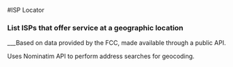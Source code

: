 #ISP Locator
### List ISPs that offer service at a geographic location

___Based on data provided by the FCC, made available through a public API.

Uses Nominatim API to perform address searches for geocoding.
